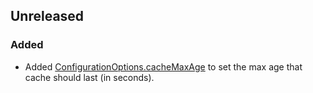 ## Unreleased

### Added

- Added [ConfigurationOptions.cacheMaxAge](https://pub.dev/documentation/situm_flutter/latest/sdk/ConfigurationOptions/cacheMaxAge.html) to set the max age that cache should last (in seconds).
